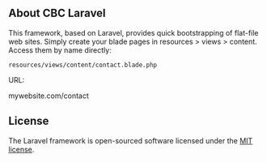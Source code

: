 ## About CBC Laravel
This framework, based on Laravel, provides quick bootstrapping of flat-file web sites. Simply create your blade pages in resources > views > content. Access them by name directly:

`resources/views/content/contact.blade.php`

URL:

mywebsite.com/contact

## License

The Laravel framework is open-sourced software licensed under the [MIT license](https://opensource.org/licenses/MIT).
